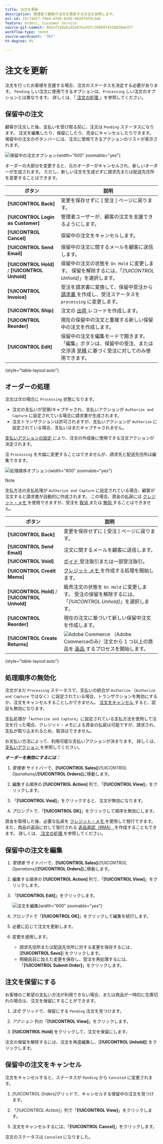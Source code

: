 ```yaml
---
title: 注文を更新
description: 管理者で顧客の注文を更新する方法を説明します。
exl-id: 15c73d27-f4bd-47d6-8d36-902074f9c3e6
feature: Orders, Customer Service
source-git-commit: 8b5af316ab1d2e632ed5fc2066974326830ab3f7
workflow-type: tm+mt
source-wordcount: '767'
ht-degree: 0%

---
```


# 注文を更新

注文を行ったお客様を支援する場合、注文のステータスを決定する必要があります。 `Pending` しい注文に使用できるオプションは、`Processing` しい注文のオプションとは異なります。 詳しくは、「[ 注文の処理 ](order-processing.md)」を参照してください。

## 保留中の注文

顧客が注文した後、支払いを受け取る前に、注文は `Pending` ステータスになります。 注文を編集したり、保留にしたり、完全にキャンセルしたりできます。 保留中の注文のボタンバーには、注文に使用できるアクションのリストが表示されます。

![ 保留中の注文オプション ](./assets/order-button-bar-pending.png){width="600" zoomable="yes"}

オーダーの大部分を変更すると、元のオーダーがキャンセルされ、新しいオーダーが生成されます。 ただし、新しい注文を生成せずに請求先または配送先住所を変更することはできます。

| ボタン | 説明 |
|--- |--- |
| **[!UICONTROL Back]** | 変更を保存せずに [ 受注 ] ページに戻ります。 |
| **[!UICONTROL Login as Customer]** | 管理者ユーザーが、顧客の注文を支援できるようにします。 |
| **[!UICONTROL Cancel]** | 保留中の注文をキャンセルします。 |
| **[!UICONTROL Send Email]** | 保留中の注文に関するメールを顧客に送信します。 |
| **[!UICONTROL Hold]** / **[!UICONTROL Unhold]** | 保留中の注文の状態を `On Hold` に変更します。 保留を解除するには、「_[!UICONTROL Unhold]_」を選択します。 |
| **[!UICONTROL Invoice]** | 受注を請求書に変換して、保留中受注から [ 請求書 ](invoices.md#create-an-invoice) を作成し、受注ステータスを `processing` に変更します。 |
| **[!UICONTROL Ship]** | 注文の [ 出荷 ](shipments.md#create-a-shipment) レコードを作成します。 |
| **[!UICONTROL Reorder]** | 現在の保留中の注文と重複する新しい保留中の注文を作成します。 |
| **[!UICONTROL Edit]** | 保留中の注文を編集モードで開きます。 「編集」ボタンは、保留中の受注、または交渉済 [ 見積 ](../b2b/quotes.md) に基づく受注に対してのみ使用できます。 |

{style="table-layout:auto"}

## オーダーの処理

注文は次の場合に `Processing` 状態になります。

* 注文の支払いが受領/キャプチャされ、支払いアクションが `Authorize and Capture` に設定されている場合に請求書が生成されます。
* 注文トランザクションは許可されますが、支払いアクションが `Authorize` に設定されている場合、支払いはまだキャプチャされません。

[ 支払いアクションの設定 ](../configuration-reference/sales/payment-methods.md#payment-actions) により、注文の作成後に使用できる注文アクションが決定されます。

注 `Processing` を大幅に変更することはできませんが、請求先と配送先住所は編集できます。

![ 処理順序オプション ](./assets/order-button-bar-processing.png){width="600" zoomable="yes"}

>[!NOTE]
>
>支払方法の支払処理が `Authorize and Capture` に設定されている場合、顧客が注文すると請求書が自動的に作成されます。 この場合、資金の払戻には [ クレジット・メモ ](credit-memo-create.md) を使用できますが、受注を [ 取消 ](#cancel-a-pending-order) または [ 無効 ](#void-a-processing-order) することはできません。

| ボタン | 説明 |
|--- |--- |
| **[!UICONTROL Back]** | 変更を保存せずに [ 受注 ] ページに戻ります。 |
| **[!UICONTROL Send Email]** | 注文に関するメールを顧客に送信します。 |
| **[!UICONTROL Void]** | [ ボイド ](#void-a-processing-order) 受注取引または一部受注取引。 |
| **[!UICONTROL Credit Memo]** | [ クレジット メモ ](credit-memo-create.md) を作成する処理を開始します。 |
| **[!UICONTROL Hold]** / **[!UICONTROL Unhold]** | 販売注文の状態を `On Hold` に変更します。 受注の保留を解除するには、「_[!UICONTROL Unhold]_」を選択します。 |
| **[!UICONTROL Reorder]** | 現在の注文に基づいて新しい保留中注文を作成します。 |
| **[!UICONTROL Create Returns]** | ![Adobe Commerce](../assets/adobe-logo.svg) （Adobe Commerceのみ）注文から 1 つ以上の商品を [ 返品 ](returns.md) するプロセスを開始します。 |

{style="table-layout:auto"}

## 処理順序の無効化

注文がまだ `Processing` ステータスで、支払いの統合が `Authorize` （`Authorize and Capture` ではなく）に設定されている場合、トランザクションを無効にするか、注文をキャンセルすることしかできません。 [ 注文をキャンセル ](#cancel-a-pending-order) すると、認証も無効になります。

支払処理が「`Authorize and Capture`」に設定されている支払方法を使用して注文を行った場合、クレジット・メモによる資金の払戻は可能ですが、請求され、支払が取り込まれるため、取消はできません。

お支払い方法によって、利用可能な支払いアクションが決まります。 詳しくは、[ 支払いアクション ](../configuration-reference/sales/payment-methods.md#payment-actions) を参照してください。

**_オーダーを無効にするには：_**

1. _管理者_ サイドバーで、**[!UICONTROL Sales]**/_[!UICONTROL Operations]_/**[!UICONTROL Orders]**&#x200B;に移動します。

1. 編集する順序の **[!UICONTROL Action]** 列で、「**[!UICONTROL View]**」をクリックします。

1. 「**[!UICONTROL Void]**」をクリックすると、注文が無効になります。

1. プロンプトで、「**[!UICONTROL OK]**」をクリックして順序を無効にします。

資金を取得した後、必要な払戻を [ クレジット・メモ ](credit-memo-create.md) を使用して発行できます。 また、商品の返品に対して発行される [ 返品承認（RMA） ](returns.md) を作成することもできます。 詳しくは、[ 注文の処理 ](order-processing.md) を参照してください。

## 保留中の注文を編集

1. _管理者_ サイドバーで、**[!UICONTROL Sales]**/_[!UICONTROL Operations]_/**[!UICONTROL Orders]**&#x200B;に移動します。

1. 編集する順序の **[!UICONTROL Action]** 列で、「**[!UICONTROL View]**」をクリックします。

1. 「**[!UICONTROL Edit]**」をクリックします。

   ![ 注文を編集 ](./assets/order-edit.png){width="600" zoomable="yes"}

1. プロンプトで「**[!UICONTROL OK]**」をクリックして編集を続行します。

1. 必要に応じて注文を更新します。

1. 変更を適用します。
   * 請求先住所または配送先住所に対する変更を保存するには、[**[!UICONTROL Save]**] をクリックします。
   * 明細品目に加えた変更を保存し、受注を再処理するには、「**[!UICONTROL Submit Order]**」をクリックします。

## 注文を保留にする

お客様のご希望の支払い方法が利用できない場合、または商品が一時的に在庫切れの場合は、注文を保留にすることができます。

1. _注文_ グリッドで、保留にする `Pending` 注文を見つけます。

1. _アクション_ 列の「**[!UICONTROL View]**」をクリックします。

1. **[!UICONTROL Hold]** をクリックして、注文を保留にします。

注文の保留を解除するには、注文を再度編集し、[**[!UICONTROL Unhold]**] をクリックします。

## 保留中の注文をキャンセル

注文をキャンセルすると、ステータスが `Pending` から `Canceled` に変更されます。

1. _[!UICONTROL Orders]_&#x200B;グリッドで、キャンセルする保留中の注文を見つけます。

1. 「_[!UICONTROL Action]_」列で「**[!UICONTROL View]**」をクリックします。

1. 注文をキャンセルするには、「**[!UICONTROL Cancel]**」をクリックします。

注文のステータスは `Canceled` になりました。
